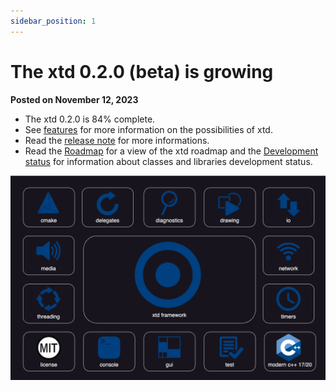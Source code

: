 ```yaml
---
sidebar_position: 1
---
```


# The xtd 0.2.0 (beta) is growing

**Posted on November 12, 2023**

* The xtd 0.2.0 is 84% complete.
* See [features](documentation/features.md) for more information on the possibilities of xtd.
* Read the [release note](documentation/release_notes/v0.2.0_release_note.md) for more informations.
* Read the [Roadmap](https://gammasoft71.github.io/xtd/docs/documentation/roadmap) for a view of the xtd roadmap and the [Development status](https://gammasoft71.github.io/xtd/docs/documentation/Development%20status) for information about classes and libraries development status.

[![features](/pictures/xtd_bento_dark.png)](https://github.com/gammasoft71/xtd/blob/master/docs/pictures/xtd_bento_dark.png)
